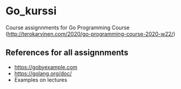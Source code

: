 # Go_kurssi

Course assignnments for Go Programming Course (http://terokarvinen.com/2020/go-programming-course-2020-w22/) 

## References for all assignnments

- https://gobyexample.com
- https://golang.org/doc/
- Examples on lectures

